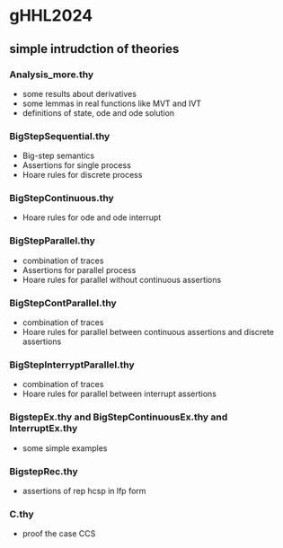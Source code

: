 # gHHL2024
## simple intrudction of theories
### Analysis_more.thy
  * some results about derivatives   
  * some lemmas in real functions like MVT and IVT  
  * definitions of state, ode and ode solution
      
### BigStepSequential.thy
  * Big-step semantics 
  * Assertions for single process
  * Hoare rules for discrete process
      
### BigStepContinuous.thy
  * Hoare rules for ode and ode interrupt
      
### BigStepParallel.thy
  * combination of traces
  * Assertions for parallel process
  * Hoare rules for parallel without continuous assertions
      
### BigStepContParallel.thy
  * combination of traces
  * Hoare rules for parallel between continuous assertions and discrete assertions

### BigStepInterryptParallel.thy
  * combination of traces
  * Hoare rules for parallel between interrupt assertions

### BigstepEx.thy and BigStepContinuousEx.thy and InterruptEx.thy
  * some simple examples

### BigstepRec.thy
  * assertions of rep hcsp in lfp form

### C.thy
  * proof the case CCS
   
